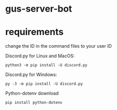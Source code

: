 # gus-server-bot

# requirements

change the ID in the command files to your user ID

Discord.py for Linux and MacOS: 
```
python3 -m pip install -U discord.py
``` 

Discord.py for Windows:
``` 
py -3 -m pip install -U discord.py
``` 

Python-dotenv download
```
pip install python-dotenv
```
